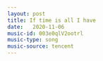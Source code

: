 ```yaml
---
layout: post
title: If time is all I have
date:   2020-11-06
music-id: 003e0qlV2ootrl
music-type: song
music-source: tencent
---
```



